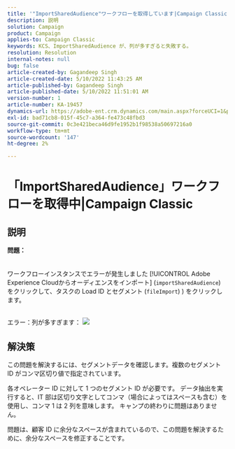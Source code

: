 ```yaml
---
title: '"ImportSharedAudience"ワークフローを取得しています|Campaign Classic'
description: 説明
solution: Campaign
product: Campaign
applies-to: Campaign Classic
keywords: KCS、ImportSharedAudience が、列が多すぎると失敗する。
resolution: Resolution
internal-notes: null
bug: false
article-created-by: Gagandeep Singh
article-created-date: 5/10/2022 11:43:25 AM
article-published-by: Gagandeep Singh
article-published-date: 5/10/2022 11:51:01 AM
version-number: 1
article-number: KA-19457
dynamics-url: https://adobe-ent.crm.dynamics.com/main.aspx?forceUCI=1&pagetype=entityrecord&etn=knowledgearticle&id=a7ccf962-56d0-ec11-a7b5-00224809c556
exl-id: bad71cb8-015f-45c7-a364-fe473c48fbd3
source-git-commit: 0c3e421beca46d9fe1952b1f98538a50697216a0
workflow-type: tm+mt
source-wordcount: '147'
ht-degree: 2%

---
```


# 「ImportSharedAudience」ワークフローを取得中|Campaign Classic

## 説明

<b>問題：</b>
<br> <br><br>ワークフローインスタンスでエラーが発生しました [!UICONTROL Adobe Experience Cloudからオーディエンスをインポート] (`importSharedAudience`) をクリックして、タスクの Load ID とセグメント (`fileImport`) ) をクリックします。

<br>エラー：列が多すぎます：
![](https://adobe.sharepoint.com/sites/D365EntAttachments/account/604485c9-a5ed-e811-a94a-000d3a34e4b0/incident/E-000185882/Fileimport%20Error.png)

## 解決策


この問題を解決するには、セグメントデータを確認します。複数のセグメント ID がコンマ区切り値で指定されています。

各オペレーター ID に対して 1 つのセグメント ID が必要です。 データ抽出を実行すると、IT 部は区切り文字としてコンマ（場合によってはスペースも含む）を使用し、コンマ 1 は 2 列を意味します。 キャンプの終わりに問題はありません。

問題は、顧客 ID に余分なスペースが含まれているので、この問題を解決するために、余分なスペースを修正することです。
